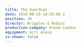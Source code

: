 ```yaml
---
title: The Guardian
date: 2018-08-29 14:35:00 Z
position: 28
director: Wriggles & Robins
production-company: Kream London
equipment: Arri Alexa
is-shown: false
---
```


